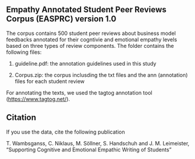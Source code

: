 Empathy Annotated Student Peer Reviews Corpus (EASPRC) version 1.0
-----------------------------------------------------

The corpus contains 500 student peer reviews about business model feedbacks annotated for their cogntivie and emotional empathy levels based on three types of review components. The folder contains the following files:

1. guideline.pdf: the annotation guidelines used in this study

2. Corpus.zip: the corpus inclusding the txt files and the ann (annotation) files for each student review
   
For annotating the texts, we used the tagtog annotation tool (https://www.tagtog.net/).
   	   
Citation
--------
   	   
If you use the data, cite the following publication

   T. Wambsganss, C. Niklaus, M. Söllner, S. Handschuh and J. M. Leimeister, 
   “Supporting Cognitive and Emotional Empathic Writing of Students”
